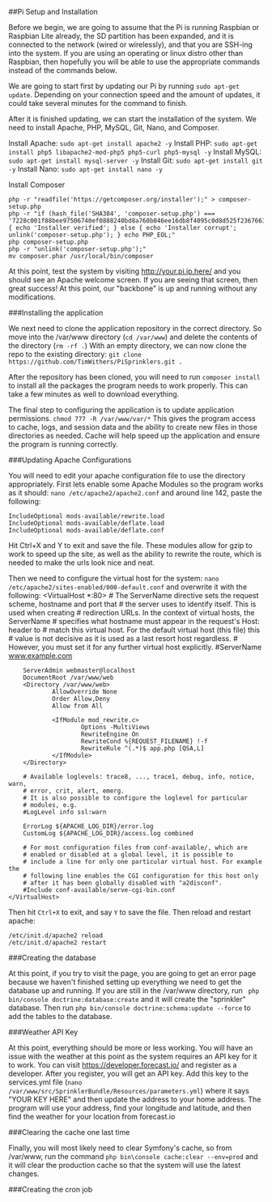 ##Pi Setup and Installation

Before we begin, we are going to assume that the Pi is running Raspbian or Raspbian Lite already, the SD partition has been expanded, and it is connected to the network (wired or wirelessly), and that you are SSH-ing into the system.  If you are using an operating or linux distro other than Raspbian, then hopefully you will be able to use the appropriate commands instead of the commands below.

We are going to start first by updating our Pi by running `sudo apt-get update`.  Depending on your connection speed and the amount of updates, it could take several minutes for the command to finish.

After it is finished updating, we can start the installation of the system.  We need to install Apache, PHP, MySQL, Git, Nano, and Composer.  

Install Apache: `sudo apt-get install apache2 -y`
Install PHP: `sudo apt-get install php5 libapache2-mod-php5 php5-curl php5-mysql -y`
Install MySQL: `sudo apt-get install mysql-server -y`
Install Git: `sudo apt-get install git -y`
Install Nano: `sudo apt-get install nano -y`

Install Composer

    php -r "readfile('https://getcomposer.org/installer');" > composer-setup.php
    php -r "if (hash_file('SHA384', 'composer-setup.php') === '7228c001f88bee97506740ef0888240bd8a760b046ee16db8f4095c0d8d525f2367663f22a46b48d072c816e7fe19959') { echo 'Installer verified'; } else { echo 'Installer corrupt'; unlink('composer-setup.php'); } echo PHP_EOL;"
    php composer-setup.php
    php -r "unlink('composer-setup.php');"
    mv composer.phar /usr/local/bin/composer

At this point, test the system by visiting http://your.pi.ip.here/ and you should see an Apache welcome screen.  If you are seeing that screen, then great success!  At this point, our "backbone" is up and running without any modifications.

###Installing the application

We next need to clone the application repository in the correct directory.  So move into the /var/www directory (`cd /var/www`) and delete the contents of the directory (`rm -rf .`) With an empty directory, we can now clone the repo to the existing directory: `git clone https://github.com/TimWithers/PiSprinklers.git .`

After the repository has been cloned, you will need to run `composer install` to install all the packages the program needs to work properly.  This can take a few minutes as well to download everything.

The final step to configuring the application is to update application permissions.  `chmod 777 -R /var/www/var/*` This gives the program access to cache, logs, and session data and the ability to create new files in those directories as needed.  Cache will help speed up the application and ensure the program is running correctly.

###Updating Apache Configurations

You will need to edit your apache configuration file to use the directory appropriately.  First lets enable some Apache Modules so the program works as it should: `nano /etc/apache2/apache2.conf` and around line 142, paste the following: 

    IncludeOptional mods-available/rewrite.load
    IncludeOptional mods-available/deflate.load
    IncludeOptional mods-available/deflate.conf

Hit Ctrl+X and Y to exit and save the file.  These modules allow for gzip to work to speed up the site, as well as the ability to rewrite the route, which is needed to make the urls look nice and neat.

Then we need to configure the virtual host for the system: `nano /etc/apache2/sites-enabled/000-default.conf` and overwrite it with the following:
    <VirtualHost *:80>
        # The ServerName directive sets the request scheme, hostname and port that
        # the server uses to identify itself. This is used when creating
        # redirection URLs. In the context of virtual hosts, the ServerName
        # specifies what hostname must appear in the request's Host: header to
        # match this virtual host. For the default virtual host (this file) this
        # value is not decisive as it is used as a last resort host regardless.
        # However, you must set it for any further virtual host explicitly.
        #ServerName www.example.com

        ServerAdmin webmaster@localhost
        DocumentRoot /var/www/web
        <Directory /var/www/web>
                AllowOverride None
                Order Allow,Deny
                Allow from All

                <IfModule mod_rewrite.c>
                        Options -MultiViews
                        RewriteEngine On
                        RewriteCond %{REQUEST_FILENAME} !-f
                        RewriteRule ^(.*)$ app.php [QSA,L]
                </IfModule>
        </Directory>

        # Available loglevels: trace8, ..., trace1, debug, info, notice, warn,
        # error, crit, alert, emerg.
        # It is also possible to configure the loglevel for particular
        # modules, e.g.
        #LogLevel info ssl:warn

        ErrorLog ${APACHE_LOG_DIR}/error.log
        CustomLog ${APACHE_LOG_DIR}/access.log combined

        # For most configuration files from conf-available/, which are
        # enabled or disabled at a global level, it is possible to
        # include a line for only one particular virtual host. For example the
        # following line enables the CGI configuration for this host only
        # after it has been globally disabled with "a2disconf".
        #Include conf-available/serve-cgi-bin.conf
    </VirtualHost>

Then hit `Ctrl+X` to exit, and say `Y` to save the file.  Then reload and restart apache: 

    /etc/init.d/apache2 reload 
    /etc/init.d/apache2 restart

###Creating the database

At this point, if you try to visit the page, you are going to get an error page because we haven't finished setting up everything we need to get the database up and running.  If you are still in the /var/www directory, run ` php bin/console doctrine:database:create` and it will create the "sprinkler" database.  Then run `php bin/console doctrine:schema:update --force` to add the tables to the database.

###Weather API Key

At this point, everything should be more or less working.  You will have an issue with the weather at this point as the system requires an API key for it to work.  You can visit https://developer.forecast.io/ and register as a developer.  After you register, you will get an API key.  Add this key to the services.yml file (`nano /var/www/src/SprinklerBundle/Resources/parameters.yml`) where it says "YOUR KEY HERE" and then update the address to your home address.  The program will use your address, find your longitude and latitude, and then find the weather for your location from forecast.io

###Clearing the cache one last time

Finally, you will most likely need to clear Symfony's cache, so from /var/www, run the command `php bin\console cache:clear --env=prod` and it will clear the production cache so that the system will use the latest changes.

###Creating the cron job

